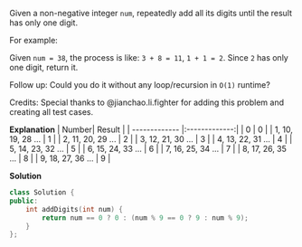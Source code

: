 Given a non-negative integer `num`, repeatedly add all its digits until the result has only one digit.

For example:

Given `num = 38`, the process is like: `3 + 8 = 11`, `1 + 1 = 2`. Since `2` has only one digit, return it.

Follow up:
Could you do it without any loop/recursion in `O(1)` runtime?

Credits:
Special thanks to @jianchao.li.fighter for adding this problem and creating all test cases.



**Explanation**
| Number| Result |
| ------------- |:-------------:|
| 0  | 0 |
| 1, 10, 19, 28 ...  | 1 |
| 2, 11, 20, 29 ...  | 2 |
| 3, 12, 21, 30 ...  | 3 |
| 4, 13, 22, 31 ...  | 4 |
| 5, 14, 23, 32 ...  | 5 |
| 6, 15, 24, 33 ...  | 6 |
| 7, 16, 25, 34 ...  | 7 |
| 8, 17, 26, 35 ...  | 8 |
| 9, 18, 27, 36 ...  | 9 |

**Solution**
```c++
class Solution {
public:
    int addDigits(int num) {
        return num == 0 ? 0 : (num % 9 == 0 ? 9 : num % 9);
    }
};
```